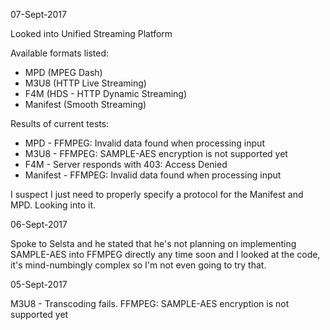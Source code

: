 
07-Sept-2017

Looked into Unified Streaming Platform

Available formats listed:
- MPD (MPEG Dash)
- M3U8 (HTTP Live Streaming)
- F4M (HDS - HTTP Dynamic Streaming)
- Manifest (Smooth Streaming)

Results of current tests:
- MPD - FFMPEG: Invalid data found when processing input
- M3U8 - FFMPEG: SAMPLE-AES encryption is not supported yet
- F4M - Server responds with 403: Access Denied
- Manifest - FFMPEG: Invalid data found when processing input

I suspect I just need to properly specify a protocol for the Manifest and MPD. Looking into it.

06-Sept-2017

Spoke to Selsta and he stated that he's not planning on implementing SAMPLE-AES into FFMPEG directly any time soon and I looked at the code, it's mind-numbingly complex so I'm not even going to try that.

05-Sept-2017

M3U8 - Transcoding fails. FFMPEG: SAMPLE-AES encryption is not supported yet

